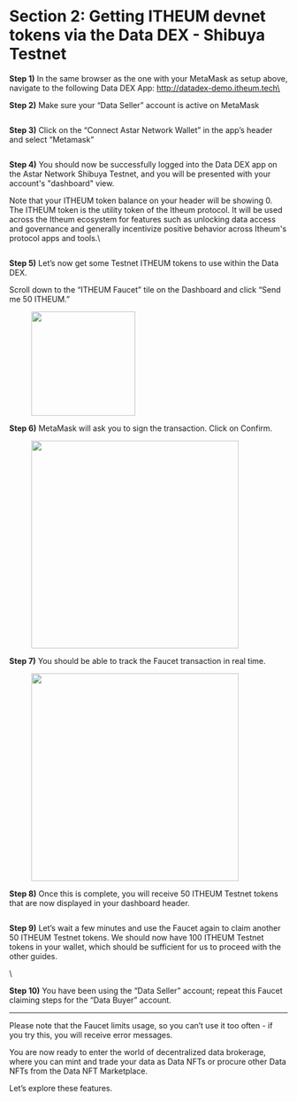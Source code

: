 # Section 2: Getting ITHEUM devnet tokens via the Data DEX  - Shibuya Testnet

**Step 1)** In the same browser as the one with your MetaMask as setup above, navigate to the following Data DEX App: [http://datadex-demo.itheum.tech\
\
](http://datadex-demo.itheum.tech)

**Step 2)** Make sure your “Data Seller” account is active on MetaMask

<figure><img src="https://lh3.googleusercontent.com/ggWpmUjpT-0I0W1SHWXheO9EZvuuoMA0xOc09piE2uwRCv9f1EYeE59RUMCRn_X3rpDtH6WBkIMVDAunrLjZwfIAZftqeic6Et4ZMfLog5RzG_yqRI4s_CVBb2E4wkuBdSioM-SmFGkGfvq5tQa5j5c" alt=""><figcaption></figcaption></figure>



**Step 3)** Click on the “Connect Astar Network Wallet” in the app’s header and select “Metamask”

<figure><img src="https://lh5.googleusercontent.com/7WNE9pWyOo25YVmzb4AoSVig6Dc7NqBg1d6mOvcSZWs9KxI2kHJnXOHtONXZSQDjqpjOmRy-I1ZjjizCMy4lN2No0AKA7Z86AcfoPscuHW82JUh719mO1T0i3ROxPT00m935y8cr2Zgb6qUFxSjvJb4" alt=""><figcaption></figcaption></figure>



**Step 4)** You should now be successfully logged into the Data DEX app on the Astar Network Shibuya Testnet, and you will be presented with your account's "dashboard" view.&#x20;

Note that your ITHEUM token balance on your header will be showing 0. The ITHEUM token is the utility token of the Itheum protocol. It will be used across the Itheum ecosystem for features such as unlocking data access and governance and generally incentivize positive behavior across Itheum's protocol apps and tools.\


<figure><img src="https://lh3.googleusercontent.com/oIrZFqIvEVHdlt_A6Re_LA0xWM88wufR0TkUGPmSpmHPuak-MmCkPMDZZ2hCfLChKxQyHZWWPeGazSa_PFvo6dRbRxlGrtgYdMMLtLd60yqPs97-Sqcv9-CW9nhVPVjQVi9I20trtONWAvrufw3--sw" alt=""><figcaption></figcaption></figure>



**Step 5)** Let’s now get some Testnet ITHEUM tokens to use within the Data DEX.&#x20;

Scroll down to the “ITHEUM Faucet” tile on the Dashboard and click “Send me 50 ITHEUM.”

<figure><img src="https://lh4.googleusercontent.com/TbvMMT52x_XsFpA6ire9CHa8rUbiU-26nTtSJWUN_guaC-SEZzQ6QBYmSTq70q6-MG4l7Mk-Fa_8RE9jIrlW81ZIiD_mgWhaZmDpqrQhXc6vbMnb23Mdz7tJ9wvvIY5RLJyx8RKuXXjxvr2566iwcXM" alt="" width="188"><figcaption></figcaption></figure>



**Step 6)** MetaMask will ask you to sign the transaction. Click on Confirm.

<figure><img src="https://lh6.googleusercontent.com/YbTqBCKFdBD8giHeSKbZyG9qA3XNdE8caaPUtGzCGg7bVgx_R2AUVoc59cwOknFw_G8RfMMUOVHZ9fjyYeVC172WE-tp53xzwWfG8mM-AdlRpdbkbtaC3v1igsFLhnu88gQz5LnC10ZlVzcb2x_sRrA" alt="" width="375"><figcaption></figcaption></figure>



**Step 7)** You should be able to track the Faucet transaction in real time.

<figure><img src="https://lh3.googleusercontent.com/lFKNAM9faBK-yRAqiHmBVboS_iX_qGafm-EDL_l-DOk7uTTzQspjRaNarjUfD8xcZZ3hYQQhGXEB5wIlMTDa5HrCdIaAD1kMFo_pXu_GfSAxpxmIAfSNC8wcjmDS7k3e6UgHGvrGahD1OAU-ghLVIgk" alt="" width="375"><figcaption></figcaption></figure>



**Step 8)** Once this is complete, you will receive 50 ITHEUM Testnet tokens that are now displayed in your dashboard header.

<figure><img src="https://lh3.googleusercontent.com/aAy6Pp9OmNZ9e-V-GGYlD1XHG1F3bhhR5NID-5z4k5xrbCWWJESMMwzgYrR8OvvrU0wX7t-XwE7aW2BMTd9OI6MG26ucJs7xfNn9u2bYpyknWciFu6puGKTGQ27K0tpVVzdkPhW_yZR8BKUPoGO2cJY" alt=""><figcaption></figcaption></figure>



**Step 9)** Let’s wait a few minutes and use the Faucet again to claim another 50 ITHEUM Testnet tokens. We should now have 100 ITHEUM Testnet tokens in your wallet, which should be sufficient for us to proceed with the other guides.

\


**Step 10)** You have been using the “Data Seller” account; repeat this Faucet claiming steps for the “Data Buyer” account.

***

Please note that the Faucet limits usage, so you can’t use it too often - if you try this, you will receive error messages.&#x20;

You are now ready to enter the world of decentralized data brokerage, where you can mint and trade your data as Data NFTs or procure other Data NFTs from the Data NFT Marketplace.

Let’s explore these features.
